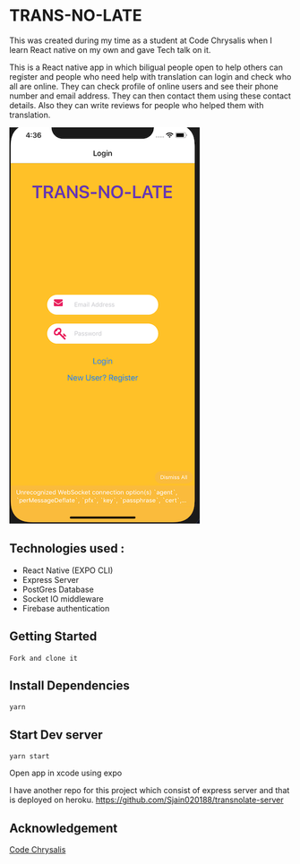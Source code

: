# TRANS-NO-LATE

This was created during my time as a student at Code Chrysalis when I learn React native on my own and gave Tech talk on it.

This is a React native app in which biligual people open to help others can register and people who need help with translation can login and check who all are online. They can check profile of online users and see their phone number and email address. They can then contact them using these contact details. Also they can write reviews for people who helped them with translation.

![HomePage](/Homepage.png)

## Technologies used :
- React Native (EXPO CLI)
- Express Server
- PostGres Database
- Socket IO middleware
- Firebase authentication

## Getting Started
```
Fork and clone it
```
## Install Dependencies
```
yarn
```
## Start Dev server
```
yarn start
```

Open app in xcode using expo

I have another repo for this project which consist of express server and that is deployed on heroku.
https://github.com/Sjain020188/transnolate-server

## Acknowledgement
[Code Chrysalis](https://www.codechrysalis.io/)
